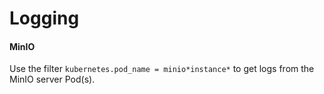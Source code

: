 # Logging

#### MinIO

Use the filter `kubernetes.pod_name = minio*instance*` to get logs from the MinIO server Pod(s).

